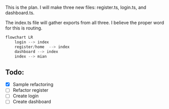 This is the plan. I will make three new files: register.ts, login.ts, and dashboard.ts.

The index.ts file will gather exports from all three. I believe the proper word for this is routing.

```mermaid.js
flowchart LR
    login --> index
    register/home  --> index
    dashboard --> index
    index --> mian
```

## Todo:
- [x] Sample refactoring
- [ ] Refactor register
- [ ] Create login
- [ ] Create dashboard